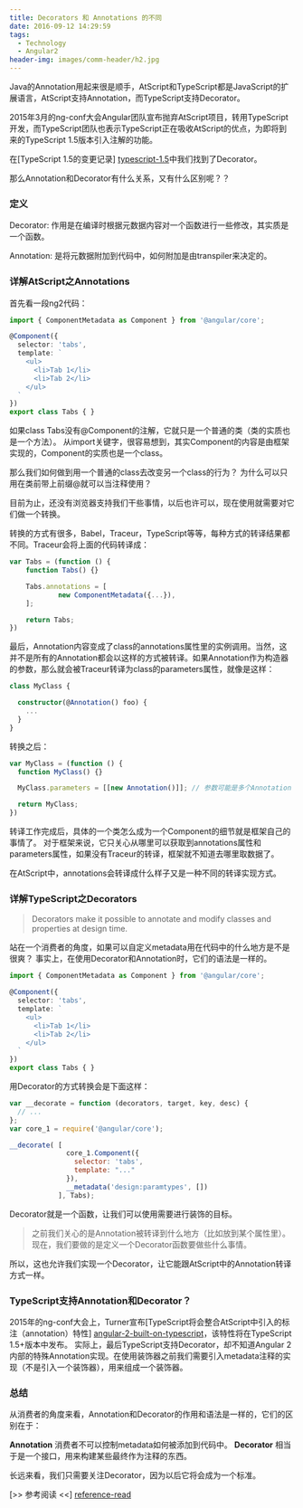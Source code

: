 ```yaml
---
title: Decorators 和 Annotations 的不同
date: 2016-09-12 14:29:59
tags: 
  - Technology
  - Angular2
header-img: images/comm-header/h2.jpg
---
```

Java的Annotation用起来很是顺手，AtScript和TypeScript都是JavaScript的扩展语言，AtScript支持Annotation，而TypeScript支持Decorator。
<!-- more -->
2015年3月的ng-conf大会Angular团队宣布抛弃AtScript项目，转用TypeScript开发，而TypeScript团队也表示TypeScript正在吸收AtScript的优点，为即将到来的TypeScript 1.5版本引入注解的功能。

在[TypeScript 1.5的变更记录] [typescript-1.5]中我们找到了Decorator。

那么Annotation和Decorator有什么关系，又有什么区别呢？？

### 定义

Decorator:	作用是在编译时根据元数据内容对一个函数进行一些修改，其实质是一个函数。

Annotation:	是将元数据附加到代码中，如何附加是由transpiler来决定的。

### 详解AtScript之Annotations

首先看一段ng2代码：

```typescript
import { ComponentMetadata as Component } from '@angular/core';

@Component({
  selector: 'tabs',
  template: `
    <ul>
      <li>Tab 1</li>
      <li>Tab 2</li>
    </ul>
  `
})
export class Tabs { }
```

如果class Tabs没有@Component的注解，它就只是一个普通的类（类的实质也是一个方法）。
从import关键字，很容易想到，其实Component的内容是由框架实现的，Component的实质也是一个class。

那么我们如何做到用一个普通的class去改变另一个class的行为？
为什么可以只用在类前带上前缀@就可以当注释使用？

目前为止，还没有浏览器支持我们干些事情，以后也许可以，现在使用就需要对它们做一个转换。

转换的方式有很多，Babel，Traceur，TypeScript等等，每种方式的转译结果都不同。Traceur会将上面的代码转译成：

```javascript
var Tabs = (function () {
	function Tabs() {}

	Tabs.annotations = [
			new ComponentMetadata({...}),
	];

	return Tabs;
})
```

最后，Annotation内容变成了class的annotations属性里的实例调用。当然，这并不是所有的Annotation都会以这样的方式被转译。如果Annotation作为构造器的参数，那么就会被Traceur转译为class的parameters属性，就像是这样：

```typescript
class MyClass {

  constructor(@Annotation() foo) {
    ...
  }
}
```

转换之后：

```javascript
var MyClass = (function () {
  function MyClass() {}

  MyClass.parameters = [[new Annotation()]]; // 参数可能是多个Annotation

  return MyClass;
})
```

转译工作完成后，具体的一个类怎么成为一个Component的细节就是框架自己的事情了。
对于框架来说，它只关心从哪里可以获取到annotations属性和parameters属性，如果没有Traceur的转译，框架就不知道去哪里取数据了。

在AtScript中，annotations会转译成什么样子又是一种不同的转译实现方式。

### 详解TypeScript之Decorators

> Decorators make it possible to annotate and modify classes and properties at design time.

站在一个消费者的角度，如果可以自定义metadata用在代码中的什么地方是不是很爽？
事实上，在使用Decorator和Annotation时，它们的语法是一样的。

```typescript
import { ComponentMetadata as Component } from '@angular/core';

@Component({
  selector: 'tabs',
  template: `
    <ul>
      <li>Tab 1</li>
      <li>Tab 2</li>
    </ul>
  `
})
export class Tabs { }
```

用Decorator的方式转换会是下面这样：

```javascript
var __decorate = function (decorators, target, key, desc) {
  // ...
};
var core_1 = require('@angular/core');

__decorate( [
              core_1.Component({
                selector: 'tabs',
                template: "..."
              }), 
              __metadata('design:paramtypes', [])
            ], Tabs);
```

Decorator就是一个函数，让我们可以使用需要进行装饰的目标。

> 之前我们关心的是Annotation被转译到什么地方（比如放到某个属性里）。
> 现在，我们要做的是定义一个Decorator函数要做些什么事情。

所以，这也允许我们实现一个Decorator，让它能跟AtScript中的Annotation转译方式一样。

### TypeScript支持Annotation和Decorator？

2015年的ng-conf大会上，Turner宣布[TypeScript将会整合AtScript中引入的标注（annotation）特性] [angular-2-built-on-typescript]，该特性将在TypeScript 1.5+版本中发布。
实际上，最后TypeScript支持Decorator，却不知道Angular 2内部的特殊Annotation实现。在使用装饰器之前我们需要引入metadata注释的实现（不是引入一个装饰器），用来组成一个装饰器。

### 总结

从消费者的角度来看，Annotation和Decorator的作用和语法是一样的，它们的区别在于：

**Annotation** 消费者不可以控制metadata如何被添加到代码中。
**Decorator** 相当于是一个接口，用来构建某些最终作为注释的东西。

长远来看，我们只需要关注Decorator，因为以后它将会成为一个标准。

[>> 参考阅读 <<] [reference-read]

[typescript-1.5]: http://tslang.cn/docs/release-notes/typescript-1.5.html
[angular-2-built-on-typescript]: https://blogs.msdn.microsoft.com/typescript/2015/03/05/angular-2-built-on-typescript/
[reference-read]: http://blog.thoughtram.io/angular/2015/05/03/the-difference-between-annotations-and-decorators.html
